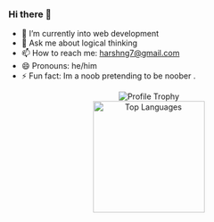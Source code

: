 ### Hi there 👋
- 🤔 I’m currently into web development
- 💬 Ask me about logical thinking 
- 📫 How to reach me: harshng7@gmail.com
- 😄 Pronouns: he/him
- ⚡ Fun fact: Im a noob pretending to be noober .

<div align="center">
  <img alt="Profile Trophy" src="https://github-profile-trophy.vercel.app/?username=FixtionaL&column=8&theme=onedark&no-frame=true">
</div>
<div align="center">
  <img alt="Top Languages" src="https://github-readme-stats.vercel.app/api/top-langs/?username=FixtionaL&langs_count=10&layout=compact&theme=onedark&bg_color=282c34&hide_border=true&disable_animations=true" height="200">
</div>
